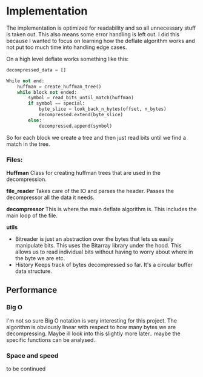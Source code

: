 # Implementation
The implementation is optimized for readability and so all unnecessary stuff is taken out. This also means some error handling is left out. I did this because I wanted to focus on learning how the deflate algorithm works and not put too much time into handling edge cases. 


On a high level deflate works something like this:
```python
decompressed_data = []

While not end:
    huffman = create_huffman_tree()
    while block not ended:
        symbol = read_bits_until_match(huffman)
        if symbol == special:
            byte_slice = look_back_n_bytes(offset, n_bytes)
            decompressed.extend(byte_slice)
        else:
            decompressed.append(symbol)
```

So for each block we create a tree and then just read bits until we find a match in the tree.



### Files:


**Huffman**
Class for creating huffman trees that are used in the decompression.

**file_reader**
Takes care of the IO and parses the header. Passes the decompressor all the data it needs.

**decompressor**
This is where the main deflate algorithm is. This includes the main loop of the file.

**utils**
- Bitreader
is just an abstraction over the bytes that lets us easily manipulate bits. This uses the Bitarray library under the hood. This allows us to read individual bits without having to worry about where in the byte we are etc.
- History
Keeps track of bytes decompressed so far. It's a circular buffer data structure.



## Performance

### Big O
I'm not so sure Big O notation is very interesting for this project. The algorithm is obviously linear with respect to how many bytes we are decompressing. Maybe ill look into this slightly more later.. maybe the specific functions can be analysed.

### Space and speed
to be continued